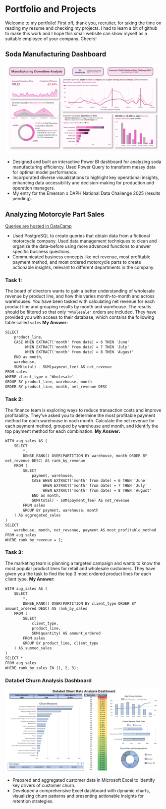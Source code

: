 # Portfolio and Projects
Welcome to my portfolio! First off, thank you, recruiter, for taking the time on reading my resume and checking my projects. I had to learn a bit of github to make this work and I hope this small website can show myself as a suitable employee of your company. Cheers!

## Soda Manufacturing Dashboard
![Soda Manufacturing Dashboard](assets/img/soda_manufacturing_dashboard.jpg)

- Designed and built an interactive Power BI dashboard for analyzing soda manufacturing efficiency. Used Power Query to transform messy data for optimal model performance.
- Incorporated diverse visualizations to highlight key operational insights, enhancing data accessibility and decision-making for production and operation managers. 
- My entry for the Emerson x DAPH National Data Challenge 2025 (results pending).

## Analyzing Motorcyle Part Sales
[Queries are hosted in DataCamp](https://www.datacamp.com/datalab/w/09c538e2-93e6-4498-ba97-ec3e0b05e031/edit)

- Used PostgreSQL to create queries that obtain data from a fictional motorcycle company. Used data management techniques to clean and organize the data–before using more advanced functions to answer specific business questions.
- Communicated business concepts like net revenue, most profitable payment method, and most ordered motorcycle parts to create actionable insights, relevant to different departments in the company.

### Task 1:
The board of directors wants to gain a better understanding of wholesale revenue by product line, and how this varies month-to-month and across warehouses. You have been tasked with calculating net revenue for each product line and grouping results by month and warehouse. The results should be filtered so that only `"Wholesale"` orders are included. They have provided you with access to their database, which contains the following table called `sales`
**My Answer:**
```
SELECT 
	product_line,
    CASE WHEN EXTRACT('month' from date) = 6 THEN 'June'
         WHEN EXTRACT('month' from date) = 7 THEN 'July'
         WHEN EXTRACT('month' from date) = 8 THEN 'August'
    END as month,
    warehouse,
	SUM(total) - SUM(payment_fee) AS net_revenue
FROM sales
WHERE client_type = 'Wholesale'
GROUP BY product_line, warehouse, month
ORDER BY product_line, month, net_revenue DESC
```

### Task 2:
The finance team is exploring ways to reduce transaction costs and improve profitability. They’ve asked you to determine the most profitable payment method for each warehouse in each month. Calculate the net revenue for each payment method, grouped by warehouse and month, and identify the top payment method for each combination.
**My Answer:**
```
WITH aug_sales AS (
	SELECT
		*,
	    DENSE_RANK() OVER(PARTITION BY warehouse, month ORDER BY net_revenue DESC) AS rank_by_revenue
	FROM (
	    SELECT
		    payment, warehouse,
			CASE WHEN EXTRACT('month' from date) = 6 THEN 'June'
		         WHEN EXTRACT('month' from date) = 7 THEN 'July'
		         WHEN EXTRACT('month' from date) = 8 THEN 'August'
		    END as month,
			SUM(total) - SUM(payment_fee) AS net_revenue
    	FROM sales
		GROUP BY payment, warehouse, month
	) AS aggregated_sales
)
SELECT 
	warehouse, month, net_revenue, payment AS most_profitable_method
FROM aug_sales
WHERE rank_by_revenue = 1;
```

### Task 3:
The marketing team is planning a targeted campaign and wants to know the most popular product lines for retail and wholesale customers. They have given you the task to find the top 3 most ordered product lines for each client type.
**My Answer:**
```
WITH aug_sales AS (
	SELECT
	    *,
	    DENSE_RANK() OVER(PARTITION BY client_type ORDER BY amount_ordered DESC) AS rank_by_sales 
	FROM (
		SELECT
			client_type,
			product_line,
			SUM(quantity) AS amount_ordered
		FROM sales
		GROUP BY product_line, client_type
	) AS summed_sales
)
SELECT *
FROM aug_sales
WHERE rank_by_sales IN (1, 2, 3);
```

### Databel Churn Analysis Dashboard 
![Databel Churn Analysis Dashboard](assets/img/databel_churn_dashboard_1.png)

- Prepared and aggregated customer data in Microsoft Excel to identify key drivers of customer churn. 
- Developed a comprehensive Excel dashboard with dynamic charts, visualizing churn patterns and presenting actionable insights for retention strategies.
